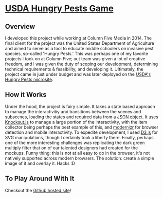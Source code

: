 # [USDA Hungry Pests Game](https://greenstick.github.io/usda-hungry-pests-game/)

## Overview

I developed this project while working at Column Five Media in 2014. The final client for the project was the United States Department of Agriculture and aimed to serve as a tool to educate middle schoolers on invasive pest species, so-called 'Hungry Pests.' This was perhaps one of my favorite projects I took on at Column Five; out team was given a lot of creative freedom, and I was given the duty of scoping our development, determining technical requirements & feasibility, and developing it. Ultimately, the project came in just under budget and was later deployed on the [USDA's Hungry Pests microsite](http://hungrypests.com/resources/interactive.php). 

## How it Works

Under the hood, the project is fairy simple. It takes a state based approach to manage the interactivitiy and transitions between the scenes and subscenes, loading the states and required data from a [JSON object](https://github.com/greenstick/usda-hungry-pests-game/blob/master/js/data/interactive.json). It uses [Knockout.js](https://github.com/knockout/knockout) to manage a large portion of the interactivity, with the item collector being perhaps the best example of this, and [modernizr](https://github.com/Modernizr/Modernizr) for browser detection and mobile interactivity. To expedite development, I used [D3.js](https://github.com/d3/d3) for SVG manipulations, though I certainly took a liberty there. Finally, perhaps one of the more interesting challenges was replicating the dark green multiply filter that on of our talented designers had created for the mockups. Funny thing: this is not at all easy to do in the browser, it's not natively supported across modern browsers. The solution: create a simple image of it and overlay it. Hacks :D

## To Play Around With It
Checkout the [Github hosted site](https://greenstick.github.io/usda-hungry-pests-game/)!
